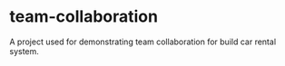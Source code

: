 # team-collaboration
A project used for demonstrating team collaboration for build car rental system.

